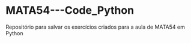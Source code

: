 # MATA54---Code_Python
Repositório para salvar os exercícios criados para a aula de MATA54 em Python
